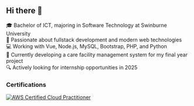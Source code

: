 ## Hi there 👋

🎓 Bachelor of ICT, majoring in Software Technology at Swinburne University  
🧠 Passionate about fullstack development and modern web technologies  
💻 Working with Vue, Node.js, MySQL, Bootstrap, PHP, and Python  
🚀 Currently developing a care facility management system for my final year project  
🔍 Actively looking for internship opportunities in 2025

### Certifications

[![AWS Certified Cloud Practitioner](https://images.credly.com/size/340x340/images/70ac96b6-42e6-41b7-80c7-787d29506510/aws-certified-cloud-practitioner.png)](https://www.credly.com/badges/4f0e8e64-d6f6-4a2d-bc42-3663ac12b895/public_url)

<!--
**Takeruso/Takeruso** is a ✨ _special_ ✨ repository because its `README.md` (this file) appears on your GitHub profile.

Here are some ideas to get you started:



-->
